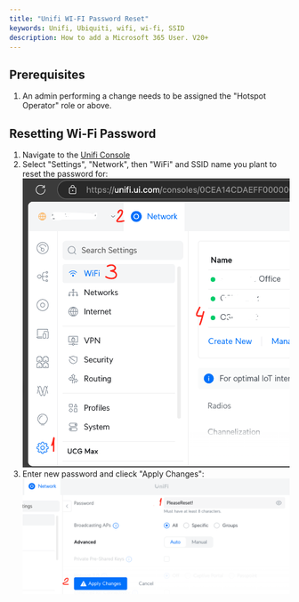 ```yaml
---
title: "Unifi WI-FI Password Reset"
keywords: Unifi, Ubiquiti, wifi, wi-fi, SSID
description: How to add a Microsoft 365 User. V20+
---
```


## Prerequisites

1. An admin performing a change needs to be assigned the "Hotspot Operator" role or above. 

## Resetting Wi-Fi Password

1.  Navigate to the [Unifi Console](https://unifi.ui.com)
2. Select "Settings", "Network", then "WiFi" and SSID name you plant to reset the password for: ![select SSID](images/Unifi_WiFi_01.png)
3.  Enter new password and clieck "Apply Changes": ![reset password](images/Unifi_WiFi_02.png)
